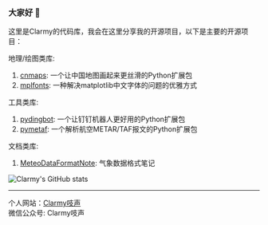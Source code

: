 ### 大家好 👋

这里是Clarmy的代码库，我会在这里分享我的开源项目，以下是主要的开源项目：

地理/绘图类库:
1. [cnmaps](https://github.com/Clarmy/cnmaps): 一个让中国地图画起来更丝滑的Python扩展包
2. [mplfonts](https://github.com/Clarmy/mplfonts): 一种解决matplotlib中文字体的问题的优雅方式

工具类库:
1. [pydingbot](https://github.com/Clarmy/pydingbot): 一个让钉钉机器人更好用的Python扩展包
2. [pymetaf](https://github.com/Clarmy/pymetaf): 一个解析航空METAR/TAF报文的Python扩展包

文档类库:
1. [MeteoDataFormatNote](): 气象数据格式笔记



![Clarmy's GitHub stats](https://github-readme-stats.vercel.app/api?username=clarmy&show_icons=true)


---
个人网站：[Clarmy吱声](www.clarmy.net)   
微信公众号: Clarmy吱声
